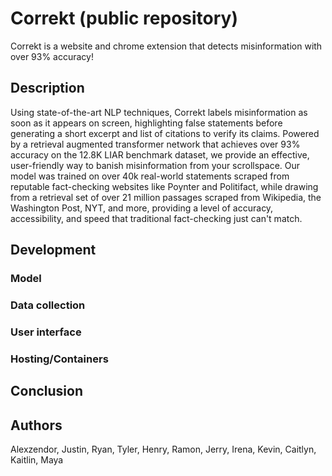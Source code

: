 

# Correkt (public repository)
Correkt is a website and chrome extension that detects misinformation with over 93% accuracy! 

## Description
Using state-of-the-art NLP techniques, Correkt labels misinformation as soon as it appears on screen, highlighting false statements before generating a short excerpt and list of citations to verify its claims. Powered by a retrieval augmented transformer network that achieves over 93% accuracy on the 12.8K LIAR benchmark dataset, we provide an effective, user-friendly way to banish misinformation from your scrollspace. Our model was trained on over 40k real-world statements scraped from reputable fact-checking websites like Poynter and Politifact, while drawing from a retrieval set of over 21 million passages scraped from Wikipedia, the Washington Post, NYT, and more, providing a level of accuracy, accessibility, and speed that traditional fact-checking just can't match. 

## Development
### Model
### Data collection
### User interface
### Hosting/Containers

## Conclusion

## Authors
Alexzendor, Justin, Ryan, Tyler, Henry, Ramon, Jerry, Irena, Kevin, Caitlyn, Kaitlin, Maya

